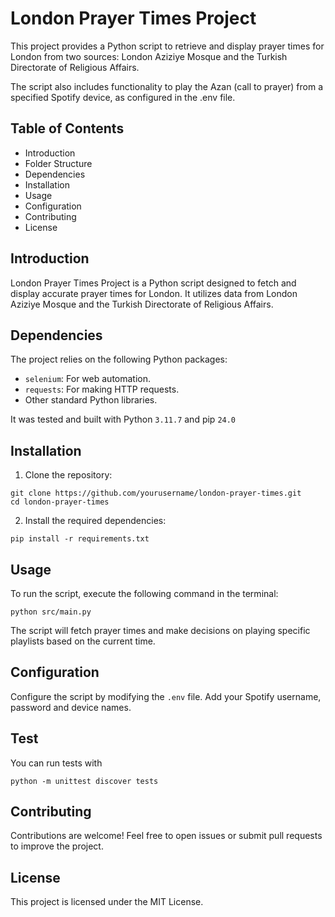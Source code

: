 # London Prayer Times Project

This project provides a Python script to retrieve and display prayer times for London from two sources: London Aziziye Mosque and the Turkish Directorate of Religious Affairs.

The script also includes functionality to play the Azan (call to prayer) from a specified Spotify device, as configured in the .env file.

## Table of Contents

- Introduction
- Folder Structure
- Dependencies
- Installation
- Usage
- Configuration
- Contributing
- License

## Introduction

London Prayer Times Project is a Python script designed to fetch and display accurate prayer times for London. It utilizes data from London Aziziye Mosque and the Turkish Directorate of Religious Affairs.


## Dependencies

The project relies on the following Python packages:

- `selenium`: For web automation.
- `requests`: For making HTTP requests.
- Other standard Python libraries.

It was tested and built with Python `3.11.7` and pip `24.0`
## Installation

1. Clone the repository:

```
git clone https://github.com/yourusername/london-prayer-times.git
cd london-prayer-times
```

2. Install the required dependencies:

```
pip install -r requirements.txt
```


## Usage

To run the script, execute the following command in the terminal:

```
python src/main.py
```


The script will fetch prayer times and make decisions on playing specific playlists based on the current time.

## Configuration

Configure the script by modifying the `.env` file. Add your Spotify username, password and device names.

## Test

You can run tests with

```
python -m unittest discover tests
```

## Contributing

Contributions are welcome! Feel free to open issues or submit pull requests to improve the project.

## License

This project is licensed under the MIT License.